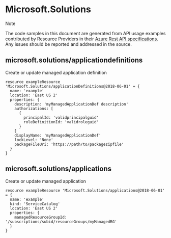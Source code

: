 # Microsoft.Solutions
  
> [!NOTE]
> The code samples in this document are generated from API usage examples contributed by Resource Providers in their [Azure Rest API specifications](https://github.com/Azure/azure-rest-api-specs). Any issues should be reported and addressed in the source.


## microsoft.solutions/applicationdefinitions

Create or update managed application definition
```bicep
resource exampleResource 'Microsoft.Solutions/applicationDefinitions@2018-06-01' = {
  name: 'example'
  location: 'East US 2'
  properties: {
    description: 'myManagedApplicationDef description'
    authorizations: [
      {
        principalId: 'validprincipalguid'
        roleDefinitionId: 'validroleguid'
      }
    ]
    displayName: 'myManagedApplicationDef'
    lockLevel: 'None'
    packageFileUri: 'https://path/to/packagezipfile'
  }
}
```

## microsoft.solutions/applications

Create or update managed application
```bicep
resource exampleResource 'Microsoft.Solutions/applications@2018-06-01' = {
  name: 'example'
  kind: 'ServiceCatalog'
  location: 'East US 2'
  properties: {
    managedResourceGroupId: '/subscriptions/subid/resourceGroups/myManagedRG'
  }
}
```
